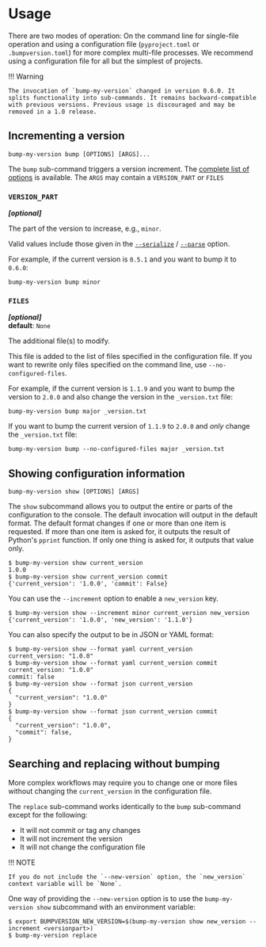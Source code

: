 # Usage

There are two modes of operation: On the command line for single-file operation and using a configuration file (`pyproject.toml` or `.bumpversion.toml`) for more complex multi-file processes. We recommend using a configuration file for all but the simplest of projects.

!!! Warning

    The invocation of `bump-my-version` changed in version 0.6.0. It splits functionality into sub-commands. It remains backward-compatible with previous versions. Previous usage is discouraged and may be removed in a 1.0 release.

## Incrementing a version

```console
bump-my-version bump [OPTIONS] [ARGS]...
```

The `bump` sub-command triggers a version increment. The [complete list of options](../reference/cli.md#bump-my-version-bump) is available. The `ARGS` may contain a `VERSION_PART` or `FILES`


### `VERSION_PART`

_**[optional]**_

The part of the version to increase, e.g., `minor`.

Valid values include those given in the [`--serialize`](../reference/configuration.md#serialize) / [`--parse`](../reference/configuration.md#parse) option.

For example, if the current version is `0.5.1` and you want to bump it to `0.6.0`:

```console
bump-my-version bump minor
```


### `FILES`

_**[optional]**_<br />
**default**: `None`

The additional file(s) to modify.

This file is added to the list of files specified in the configuration file. If you want to rewrite only files specified on the command line, use `--no-configured-files`.

For example, if the current version is `1.1.9` and you want to bump the version to `2.0.0` and also change the version in the `_version.txt` file:

```console
bump-my-version bump major _version.txt
```

If you want to bump the current version of `1.1.9` to `2.0.0` and _only_ change the `_version.txt` file:

```console
bump-my-version bump --no-configured-files major _version.txt
```

## Showing configuration information

```console
bump-my-version show [OPTIONS] [ARGS]
```

The `show` subcommand allows you to output the entire or parts of the configuration to the console. The default invocation will output in the default format. The default format changes if one or more than one item is requested. If more than one item is asked for, it outputs the result of Python's `pprint` function. If only one thing is asked for, it outputs that value only.

```console
$ bump-my-version show current_version
1.0.0
$ bump-my-version show current_version commit
{'current_version': '1.0.0', 'commit': False}
```

You can use the `--increment` option to enable a `new_version` key.

```console
$ bump-my-version show --increment minor current_version new_version
{'current_version': '1.0.0', 'new_version': '1.1.0'}
```

You can also specify the output to be in JSON or YAML format:

```console
$ bump-my-version show --format yaml current_version
current_version: "1.0.0"
$ bump-my-version show --format yaml current_version commit
current_version: "1.0.0"
commit: false
$ bump-my-version show --format json current_version
{
  "current_version": "1.0.0"
}
$ bump-my-version show --format json current_version commit
{
  "current_version": "1.0.0",
  "commit": false,
}
```

## Searching and replacing without bumping

More complex workflows may require you to change one or more files without changing the `current_version` in the configuration file.

The `replace` sub-command works identically to the `bump` sub-command except for the following:

- It will not commit or tag any changes
- It will not increment the version
- It will not change the configuration file

!!! NOTE

    If you do not include the `--new-version` option, the `new_version` context variable will be `None`.


One way of providing the `--new-version` option is to use the `bump-my-version show` subcommand with an environment variable:

```console
$ export BUMPVERSION_NEW_VERSION=$(bump-my-version show new_version --increment <versionpart>)
$ bump-my-version replace
```

